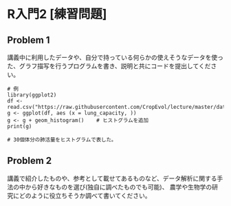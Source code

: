 # R入門2 [練習問題]

## Problem 1
講義中に利用したデータや、自分で持っている何らかの使えそうなデータを使った、グラフ描写を行うプログラムを書き、説明と共にコードを提出してください。<br>
```
# 例
library(ggplot2)
df <- read.csv("https://raw.githubusercontent.com/CropEvol/lecture/master/data/L10_mouse_data.csv",header=T,row.names=1)
g <- ggplot(df, aes (x = lung_capacity, ))
g <- g + geom_histogram()    # ヒストグラムを追加
print(g)

# 30個体分の肺活量をヒストグラムで表した。
```


## Problem 2
講義で紹介したものや、参考として載せてあるものなど、データ解析に関する手法の中から好きなものを選び(独自に調べたものでも可能)、
農学や生物学の研究にどのように役立ちそうか調べて書いてください。
